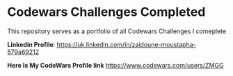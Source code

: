 # Codewars Challenges Completed
 

This repository serves as a portfolio of all Codewars Challenges I comeplete

**Linkedin Profile**: https://uk.linkedin.com/in/zaidoune-moustapha-579a69212

**Here Is My CodeWars Profile link** https://www.codewars.com/users/ZMGG
